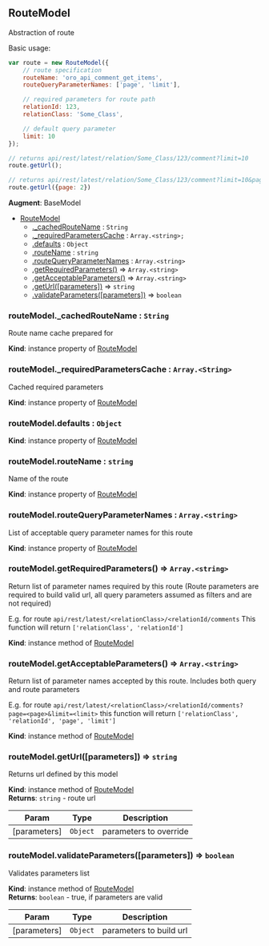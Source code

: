 ## RouteModel

<a name="module_RouteModel"></a>

Abstraction of route

Basic usage:
```javascript
var route = new RouteModel({
    // route specification
    routeName: 'oro_api_comment_get_items',
    routeQueryParameterNames: ['page', 'limit'],

    // required parameters for route path
    relationId: 123,
    relationClass: 'Some_Class',

    // default query parameter
    limit: 10
});

// returns api/rest/latest/relation/Some_Class/123/comment?limit=10
route.getUrl();

// returns api/rest/latest/relation/Some_Class/123/comment?limit=10&page=2
route.getUrl({page: 2})
```

**Augment**: BaseModel  

* [RouteModel](#module_RouteModel)
  * [._cachedRouteName](#module_RouteModel#_cachedRouteName) : `String`
  * [._requiredParametersCache](#module_RouteModel#_requiredParametersCache) : `Array.<string>;`
  * [.defaults](#module_RouteModel#defaults) : `Object`
  * [.routeName](#module_RouteModel#routeName) : `string`
  * [.routeQueryParameterNames](#module_RouteModel#routeQueryParameterNames) : `Array.<string>`
  * [.getRequiredParameters()](#module_RouteModel#getRequiredParameters) ⇒ `Array.<string>`
  * [.getAcceptableParameters()](#module_RouteModel#getAcceptableParameters) ⇒ `Array.<string>`
  * [.getUrl([parameters])](#module_RouteModel#getUrl) ⇒ `string`
  * [.validateParameters([parameters])](#module_RouteModel#validateParameters) ⇒ `boolean`

<a name="module_RouteModel#_cachedRouteName"></a>
### routeModel._cachedRouteName : `String`
Route name cache prepared for

**Kind**: instance property of [RouteModel](#module_RouteModel)  
<a name="module_RouteModel#_requiredParametersCache"></a>
### routeModel._requiredParametersCache : `Array.<String>`
Cached required parameters

**Kind**: instance property of [RouteModel](#module_RouteModel)  
<a name="module_RouteModel#defaults"></a>
### routeModel.defaults : `Object`
**Kind**: instance property of [RouteModel](#module_RouteModel)  
<a name="module_RouteModel#routeName"></a>
### routeModel.routeName : `string`
Name of the route

**Kind**: instance property of [RouteModel](#module_RouteModel)  
<a name="module_RouteModel#routeQueryParameterNames"></a>
### routeModel.routeQueryParameterNames : `Array.<string>`
List of acceptable query parameter names for this route

**Kind**: instance property of [RouteModel](#module_RouteModel)  
<a name="module_RouteModel#getRequiredParameters"></a>
### routeModel.getRequiredParameters() ⇒ `Array.<string>`
Return list of parameter names required by this route (Route parameters are required to build valid url, all
query parameters assumed as filters and are not required)

E.g. for route `api/rest/latest/<relationClass>/<relationId/comments`
This function will return `['relationClass', 'relationId']`

**Kind**: instance method of [RouteModel](#module_RouteModel)  
<a name="module_RouteModel#getAcceptableParameters"></a>
### routeModel.getAcceptableParameters() ⇒ `Array.<string>`
Return list of parameter names accepted by this route.
Includes both query and route parameters

E.g. for route `api/rest/latest/<relationClass>/<relationId/comments?page=<page>&limit=<limit>`
this function will return `['relationClass', 'relationId', 'page', 'limit']`

**Kind**: instance method of [RouteModel](#module_RouteModel)  
<a name="module_RouteModel#getUrl"></a>
### routeModel.getUrl([parameters]) ⇒ `string`
Returns url defined by this model

**Kind**: instance method of [RouteModel](#module_RouteModel)  
**Returns**: `string` - route url  

| Param | Type | Description |
| --- | --- | --- |
| [parameters] | `Object` | parameters to override |

<a name="module_RouteModel#validateParameters"></a>
### routeModel.validateParameters([parameters]) ⇒ `boolean`
Validates parameters list

**Kind**: instance method of [RouteModel](#module_RouteModel)  
**Returns**: `boolean` - true, if parameters are valid  

| Param | Type | Description |
| --- | --- | --- |
| [parameters] | `Object` | parameters to build url |

